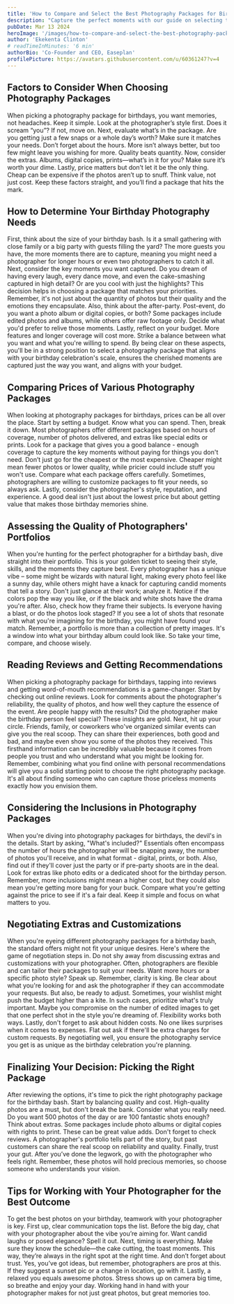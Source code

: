```yaml
---
title: 'How to Compare and Select the Best Photography Packages for Birthdays'
description: "Capture the perfect moments with our guide on selecting the best photography packages for birthdays."
pubDate: Mar 13 2024
heroImage: '/images/how-to-compare-and-select-the-best-photography-packages-for-birthdays.png'
author: 'Ekekenta Clinton'
# readTimeInMinutes: '6 min'
authorBio: 'Co-Founder and CEO, Easeplan'
profilePicture: https://avatars.githubusercontent.com/u/60361247?v=4
---
```



## Factors to Consider When Choosing Photography Packages
When picking a photography package for birthdays, you want memories, not headaches. Keep it simple. Look at the photographer’s style first. Does it scream “you”? If not, move on. Next, evaluate what’s in the package. Are you getting just a few snaps or a whole day’s worth? Make sure it matches your needs. Don’t forget about the hours. More isn’t always better, but too few might leave you wishing for more. Quality beats quantity. Now, consider the extras. Albums, digital copies, prints—what’s in it for you? Make sure it’s worth your dime. Lastly, price matters but don’t let it be the only thing. Cheap can be expensive if the photos aren’t up to snuff. Think value, not just cost. Keep these factors straight, and you’ll find a package that hits the mark.
## How to Determine Your Birthday Photography Needs
First, think about the size of your birthday bash. Is it a small gathering with close family or a big party with guests filling the yard? The more guests you have, the more moments there are to capture, meaning you might need a photographer for longer hours or even two photographers to catch it all. Next, consider the key moments you want captured. Do you dream of having every laugh, every dance move, and even the cake-smashing captured in high detail? Or are you cool with just the highlights? This decision helps in choosing a package that matches your priorities. Remember, it's not just about the quantity of photos but their quality and the emotions they encapsulate. Also, think about the after-party. Post-event, do you want a photo album or digital copies, or both? Some packages include edited photos and albums, while others offer raw footage only. Decide what you'd prefer to relive those moments. Lastly, reflect on your budget. More features and longer coverage will cost more. Strike a balance between what you want and what you're willing to spend. By being clear on these aspects, you'll be in a strong position to select a photography package that aligns with your birthday celebration's scale, ensures the cherished moments are captured just the way you want, and aligns with your budget.
## Comparing Prices of Various Photography Packages
When looking at photography packages for birthdays, prices can be all over the place. Start by setting a budget. Know what you can spend. Then, break it down. Most photographers offer different packages based on hours of coverage, number of photos delivered, and extras like special edits or prints. Look for a package that gives you a good balance - enough coverage to capture the key moments without paying for things you don't need. Don’t just go for the cheapest or the most expensive. Cheaper might mean fewer photos or lower quality, while pricier could include stuff you won't use. Compare what each package offers carefully. Sometimes, photographers are willing to customize packages to fit your needs, so always ask. Lastly, consider the photographer's style, reputation, and experience. A good deal isn't just about the lowest price but about getting value that makes those birthday memories shine.
## Assessing the Quality of Photographers' Portfolios
When you're hunting for the perfect photographer for a birthday bash, dive straight into their portfolio. This is your golden ticket to seeing their style, skills, and the moments they capture best. Every photographer has a unique vibe – some might be wizards with natural light, making every photo feel like a sunny day, while others might have a knack for capturing candid moments that tell a story. Don't just glance at their work; analyze it. Notice if the colors pop the way you like, or if the black and white shots have the drama you're after. Also, check how they frame their subjects. Is everyone having a blast, or do the photos look staged? If you see a lot of shots that resonate with what you're imagining for the birthday, you might have found your match. Remember, a portfolio is more than a collection of pretty images. It's a window into what your birthday album could look like. So take your time, compare, and choose wisely.
## Reading Reviews and Getting Recommendations
When picking a photography package for birthdays, tapping into reviews and getting word-of-mouth recommendations is a game-changer. Start by checking out online reviews. Look for comments about the photographer's reliability, the quality of photos, and how well they capture the essence of the event. Are people happy with the results? Did the photographer make the birthday person feel special? These insights are gold.
Next, hit up your circle. Friends, family, or coworkers who've organized similar events can give you the real scoop. They can share their experiences, both good and bad, and maybe even show you some of the photos they received. This firsthand information can be incredibly valuable because it comes from people you trust and who understand what you might be looking for.
Remember, combining what you find online with personal recommendations will give you a solid starting point to choose the right photography package. It's all about finding someone who can capture those priceless moments exactly how you envision them.
## Considering the Inclusions in Photography Packages
When you're diving into photography packages for birthdays, the devil's in the details. Start by asking, "What's included?" Essentials often encompass the number of hours the photographer will be snapping away, the number of photos you'll receive, and in what format - digital, prints, or both. Also, find out if they'll cover just the party or if pre-party shoots are in the deal. Look for extras like photo edits or a dedicated shoot for the birthday person. Remember, more inclusions might mean a higher cost, but they could also mean you're getting more bang for your buck. Compare what you're getting against the price to see if it's a fair deal. Keep it simple and focus on what matters to you.
## Negotiating Extras and Customizations
When you're eyeing different photography packages for a birthday bash, the standard offers might not fit your unique desires. Here's where the game of negotiation steps in. Do not shy away from discussing extras and customizations with your photographer. Often, photographers are flexible and can tailor their packages to suit your needs. Want more hours or a specific photo style? Speak up. Remember, clarity is king. Be clear about what you're looking for and ask the photographer if they can accommodate your requests. But also, be ready to adjust. Sometimes, your wishlist might push the budget higher than a kite. In such cases, prioritize what's truly important. Maybe you compromise on the number of edited images to get that one perfect shot in the style you're dreaming of. Flexibility works both ways. Lastly, don't forget to ask about hidden costs. No one likes surprises when it comes to expenses. Flat out ask if there'll be extra charges for custom requests. By negotiating well, you ensure the photography service you get is as unique as the birthday celebration you're planning.
## Finalizing Your Decision: Picking the Right Package
After reviewing the options, it's time to pick the right photography package for the birthday bash. Start by balancing quality and cost. High-quality photos are a must, but don't break the bank. Consider what you really need. Do you want 500 photos of the day or are 100 fantastic shots enough? Think about extras. Some packages include photo albums or digital copies with rights to print. These can be great value adds. Don't forget to check reviews. A photographer's portfolio tells part of the story, but past customers can share the real scoop on reliability and quality. Finally, trust your gut. After you’ve done the legwork, go with the photographer who feels right. Remember, these photos will hold precious memories, so choose someone who understands your vision.
## Tips for Working with Your Photographer for the Best Outcome
To get the best photos on your birthday, teamwork with your photographer is key. First up, clear communication tops the list. Before the big day, chat with your photographer about the vibe you’re aiming for. Want candid laughs or posed elegance? Spell it out. Next, timing is everything. Make sure they know the schedule—the cake cutting, the toast moments. This way, they’re always in the right spot at the right time. And don’t forget about trust. Yes, you’ve got ideas, but remember, photographers are pros at this. If they suggest a sunset pic or a change in location, go with it. Lastly, a relaxed you equals awesome photos. Stress shows up on camera big time, so breathe and enjoy your day. Working hand in hand with your photographer makes for not just great photos, but great memories too.